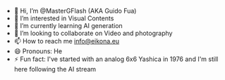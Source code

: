 - 👋 Hi, I’m @MasterGFlash (AKA Guido Fua)
- 👀 I’m interested in Visual Contents
- 🌱 I’m currently learning AI generation
- 💞️ I’m looking to collaborate on Video and photography 
- 📫 How to reach me info@eikona.eu
- 😄 Pronouns: He
- ⚡ Fun fact: I've started with an analog 6x6 Yashica in 1976 and I'm still here following the AI stream

<!---
MasterGFlash/MasterGFlash is a ✨ special ✨ repository because its `README.md` (this file) appears on your GitHub profile.
You can click the Preview link to take a look at your changes.
--->
